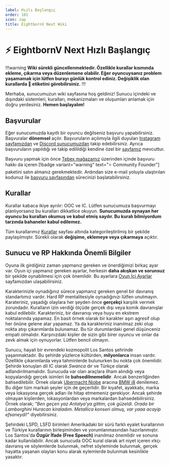 ```yaml
---
label: Hızlı Başlangıç
order: 101
icon: zap
title: EightbornV Next Wiki
---
```


# :zap: EightbornV Next Hızlı Başlangıç

!!!warning
**Wiki sürekli güncellenmektedir. Özellikle kurallar kısmında ekleme, çıkarma veya düzenlemene olabilir. Eğer oyuncuysanız problem yaşamamak için lütfen burayı günlük kontrol ediniz. Değişiklik olan kurallarda :star2: etiketini görebilirsiniz.**
!!!

Merhaba, sunucumuzun wiki sayfasına hoş geldiniz! Sunucu içindeki ve dışındaki sistemleri, kuralları, mekanizmaları ve oluşumları anlamak için doğru yerdesiniz. **Hemen başlayalım!**

## Başvurular

Eğer sunucumuzda kayıtlı bir oyuncu değilseniz başvuru yapabilirsiniz. Başvuralar **dönemsel** açılır. Başvuruların açılımıyla ilgili duyuları [Instagram sayfamızdan](https://www.instagram.com/eightbornvofficial/) ve [Discord sunucumuzdan](https://discord.gg/eightborn) takip edebilirsiniz. Ayrıca başvuruların yapıldığı ve takip edilildiği kendine özel bir [sayfamız](https://eightbornv.com/basvuru) mevcuttur.

Başvuru yapmak için önce [Tebex mağazamız](https://eightnext.tebex.io/) üzerinden içinde başvuru hakkı da içeren [!badge variant="warning" text=":star: Community Founder"] paketini satın almanız gerekmektedir. Ardından size e-mail yoluyla ulaştırılan kodunuz ile [başvuru sayfasından](https://eightbornv.com/basvuru) sürecinizi başlatabilirsiniz.

## Kurallar

Kurallar kabaca ikiye ayrılır: OOC ve IC. Lütfen sunucumuza başvurmayı planlıyorsanız bu kuralları dikkatlice okuyun. **Sunucumuzda oynayan her oyuncu bu kuralları okumuş ve kabul etmiş sayılır. Bu kuralı bilmiyordum tarzında bahaneler kabul edilemez.**

Tüm kurallarımız [Kurallar](/rules) sayfası altında kategorileştirilmiş bir şekilde paylaşılmıştır. Sürekli olarak **değişime, eklemeye veya çıkarmaya** açıktır.

## Sunucu ve RP Hakkında Önemli Bilgiler

Oyuna ilk girdiğiniz zaman yapmanız gereken ve önerdiğimizi birkaç ayar var. Oyun içi yapmanız gereken ayarlar, herkesin **daha akışkan ve sorunsuz** bir şekilde oynabilmesi için çok önemlidir. Bu ayarlara [Oyun İçi Ayarlar](/settings.md) sayfamızdan ulaşabilirsiniz.

Karakterinizle oynadığınız sürece yapmanız gereken genel bir davranış standartımız vardır. Hard RP mentalitesiyle oynadığınızı lütfen unutmayın. Karateriniz, yaşadığı olaylara her şeyden önce **gerçekçi** karşılık vermek zorundadır. Kuralların izin verdiği ölçüde gerçek dışı veya komik davranışlar kabul edilebilir. Karakteriniz, bir davranışı veya huyu en ekstrem noktalarında yapamaz. En basit örnek olarak bir karakter aşırı agresif olup her önüne gelene atar yapamaz. Ya da karakteriniz inanılmaz zeki olup nokta atışı çıkarımlarda bulunamaz. Bu tür durumlardaki genel düşünceniz empati olmalıdır. Karşınızdaki kişiler de sizin gibi birer oyuncu ve onlar da zevk almak için oynuyorlar. Lütfen bencil olmayın.

Sunucu, hayali bir evrendeki kozmopolit Los Santos şehrinde yaşanmaktadır. Bu şehirde yüzlerce kültürden, **milyonlarca** insan vardır. Özellikle çıkarımlarda veya tahminlerde bulunurken bu nokta çok önemlidir. Şehirde konuşlan dil IC olarak _Swanca_ dır ve Türkçe olarak adlandırılmamalıdır. Sunucuda var olan araçlara ilham alındığı veya kopyalandığı gerçek isimleri ile **bahsedilmemelidir**. Ancak benzerliğinden bahsedilebilir. Örnek olarak [Ubermacht Niobe](https://gtacars.net/gta5/niobe) aracına [BMW i8](https://tr.wikipedia.org/wiki/BMW_i8#/media/Dosya:2016_BMW_i8.jpg) denilemez. Bu diğer tüm markalı şeyler için de geçerlidir. Bir kıyafet, ayakkabı, marka veya lokasyona gerçek adları ile hitap etmemeniz gerekiyor. Ancak şehirde olmayan kişilerden, lokasyonlardan veya markalardan bahsedebilirsiniz. Örnek olarak; _"Ben geçen yaz Antalya'ya gittim, çok güzeldi. Orada bir Lamborghini Huracan kiraladım. Metallica konseri olmuş, var yaaa acayip efsaneydi!"_ diyebilirsiniz.

Şehirdeki LSPD, LSFD birimleri Amerikadaki bir sürü farklı eyalet kurallarının ve Türkiye kurallarının birleşiminden ve yorumlanmasından hazırlanmıştır. Los Santos'da **Özgür İfade (Free Speech)** inanılmaz önemlidir ve sonuna kadar kullanılabilir. Ancak sunucuda OOC kural olarak art niyet içeren ırkçı davranış ve söylemlerde bulunmak, nefret söyleminde bulunmak, gerçek hayatta yaşanan olayları konu alarak eylemlerde bulunmak kesinlikle yasaktır.
